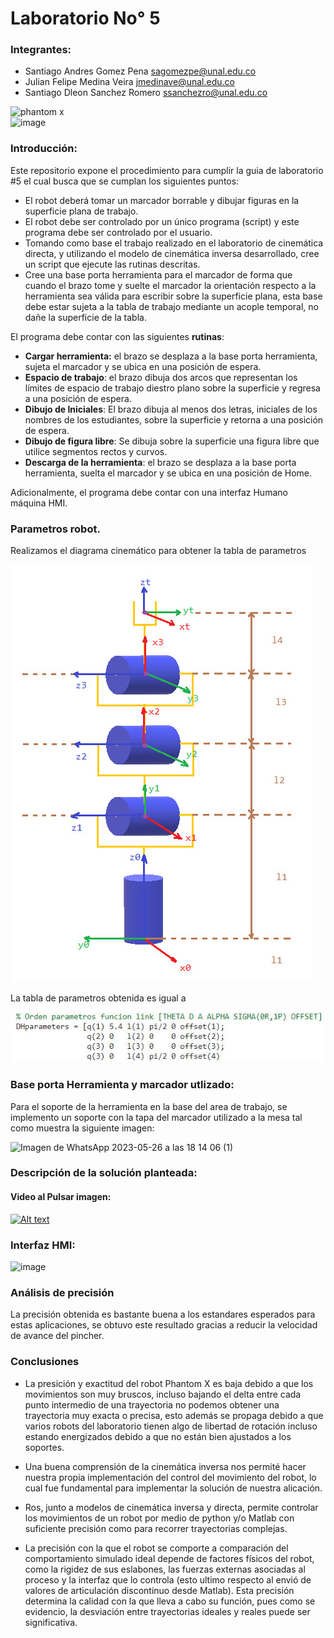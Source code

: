 # Laboratorio No° 5

### Integrantes:
- Santiago Andres Gomez Pena <sagomezpe@unal.edu.co>
- Julian Felipe Medina Veira <jmedinave@unal.edu.co>
- Santiago Dleon Sanchez Romero <ssanchezro@unal.edu.co>


![phantom x](https://github.com/jmedinave/Lab-4--Robotica/assets/49196705/429be8d6-74e6-4678-9220-b16d22270292)                   
![image](https://github.com/jmedinave/Lab-4--Robotica/assets/49196705/db5b3025-32a1-4bb7-918f-5f6461aff75a)


### Introducción:
Este repositorio expone el procedimiento para cumplir la guia de laboratorio #5 el cual busca que se cumplan los siguientes puntos:

<ul>
    <li>El robot deber&aacute; tomar un marcador borrable y dibujar figuras en la superficie plana de trabajo.</li>
    <li>El robot debe ser controlado por un &uacute;nico programa (script) y este programa debe ser controlado por el usuario.</li>
    <li>Tomando como base el trabajo realizado en el laboratorio de cinem&aacute;tica directa, y utilizando el modelo de cinem&aacute;tica inversa desarrollado, cree un script que ejecute las rutinas descritas.&nbsp;</li>
    <li>Cree una base porta herramienta para el marcador de forma que cuando el brazo tome y suelte el marcador la orientaci&oacute;n respecto a la herramienta sea v&aacute;lida para escribir sobre la superficie plana, esta base debe estar sujeta a la tabla de trabajo mediante un acople temporal, no da&ntilde;e la superficie de la tabla.</li>
</ul>
<p>El programa debe contar con las siguientes <strong>rutinas</strong>:</p>
<ul>
    <li><strong>Cargar herramienta:</strong> el brazo se desplaza a la base porta herramienta, sujeta el marcador y se ubica en una posici&oacute;n de espera.</li>
    <li><strong>Espacio de trabajo</strong>: el brazo dibuja dos arcos que representan los l&iacute;mites de espacio de trabajo diestro plano sobre la superficie y regresa a una posici&oacute;n de espera.</li>
    <li><strong>Dibujo de Iniciales</strong>: El brazo dibuja al menos dos letras, iniciales de los nombres de los estudiantes, sobre la superficie y retorna a una posici&oacute;n de espera.</li>
    <li><strong>Dibujo de figura libre</strong>: Se dibuja sobre la superficie una figura libre que utilice segmentos rectos y curvos.</li>
    <li><strong>Descarga de la herramienta</strong>: el brazo se desplaza a la base porta herramienta, suelta el marcador y se ubica en una posici&oacute;n de Home.</li>
</ul>
<p>Adicionalmente, el programa debe contar con una interfaz Humano m&aacute;quina HMI.</p>

### Parametros robot.

Realizamos el diagrama cinemático para obtener la tabla de parametros 
 
![D cinematico](https://github.com/jmedinave/Lab-4--Robotica/blob/main/diagrama.jpg)
 
La tabla de parametros obtenida es igual a
 
![T cinematico](https://github.com/jmedinave/Lab-4--Robotica/blob/main/tabla%20de%20parametros.jpg)
### Base porta Herramienta y marcador utlizado:

Para el soporte de la herramienta en la base del area de trabajo, se implemento un soporte con la tapa del marcador utilizado a la mesa tal como muestra la siguiente imagen:

![Imagen de WhatsApp 2023-05-26 a las 18 14 06 (1)](https://github.com/jmedinave/Lab-5/assets/49196705/50ec9ed8-a176-48a8-aeea-991137d35059)


### Descripción de la solución planteada:
#### Video al Pulsar imagen:
[![Alt text](https://img.youtube.com/vi/5FTk9sIebJM/0.jpg)](https://www.youtube.com/watch?v=5FTk9sIebJM)



### Interfaz HMI:
![image](https://github.com/jmedinave/Lab-5/assets/49196705/5104c38b-ee16-4d53-bf0d-16eb106737f4)

### Análisis de precisión
La precisión obtenida es bastante buena a los estandares esperados para estas aplicaciones, se obtuvo este resultado gracias a reducir la velocidad de avance del pincher.
### Conclusiones

* La presición y exactitud del robot Phantom X es baja debido a que los movimientos son muy bruscos, incluso bajando el delta entre cada punto intermedio de una trayectoria no podemos obtener una trayectoria muy exacta o precisa, esto además se propaga debido a que varios robots del laboratorio tienen algo de libertad de rotación incluso estando energizados debido a que no están bien ajustados a los soportes.

* Una buena comprensión de la cinemática inversa nos permité hacer nuestra propia implementación del control del movimiento del robot, lo cual fue fundamental para implementar la solución de nuestra alicación.

* Ros, junto a modelos de cinemática inversa y directa, permite controlar los movimientos de un robot por medio de python y/o Matlab con suficiente precisión como para recorrer trayectorias complejas.

* La precisión con la que el robot se comporte a comparación del comportamiento simulado ideal depende de factores físicos del robot, como la rigidez de sus eslabones, las fuerzas externas asociadas al proceso y la interfaz que lo controla (esto ultimo respecto al envió de valores de articulación discontinuo desde Matlab). Esta precisión determina la calidad con la que lleva a cabo su función, pues como se evidencio, la desviación entre trayectorias ideales y reales puede ser significativa.






